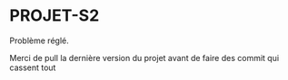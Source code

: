 # PROJET-S2

Problème réglé.

Merci de pull la dernière version du projet avant de faire des commit qui cassent tout


